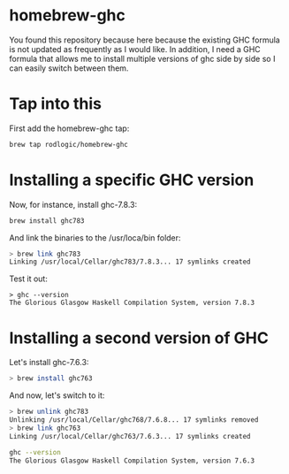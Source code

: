 homebrew-ghc
================

You found this repository because here because the existing GHC formula is not updated as frequently as I would like. In addition, I need a GHC formula that allows me to install multiple versions of ghc side by side so I can easily switch between them.

Tap into this 
============
First add the homebrew-ghc tap:

```bash
brew tap rodlogic/homebrew-ghc
```

Installing a specific GHC version
=================================

Now, for instance, install ghc-7.8.3:

```bash
brew install ghc783
```

And link the binaries to the /usr/loca/bin folder:

```bash
> brew link ghc783
Linking /usr/local/Cellar/ghc783/7.8.3... 17 symlinks created
```

Test it out:

```
> ghc --version
The Glorious Glasgow Haskell Compilation System, version 7.8.3
```

Installing a second version of GHC
==================================

Let's install ghc-7.6.3:
 
```bash
> brew install ghc763
```

And now, let's switch to it:

```bash
> brew unlink ghc783
Unlinking /usr/local/Cellar/ghc768/7.6.8... 17 symlinks removed
> brew link ghc763
Linking /usr/local/Cellar/ghc763/7.6.3... 17 symlinks created
```

```bash
ghc --version
The Glorious Glasgow Haskell Compilation System, version 7.6.3
```








